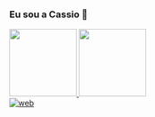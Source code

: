 ### Eu sou a Cassio 👋

<div>
  <a href="https://github.com/JoseCassioSantos">
  <img height="120em" src="https://github-readme-stats.vercel.app/api?username=JoseCassioSantos&show_icons=true&theme=maroongold&include_all_commits=true&count_private=true"/>
  <img height="120em" src="https://github-readme-stats.vercel.app/api/top-langs/?username=JoseCassioSantos&layout=compact&langs_count=7&theme=maroongold"/>
</div>

<div>
    <img src="/src/web code.bng" alt="web">
   
</div>
<!--
**JoseCassioSantos/JoseCassioSantos** is a ✨ _special_ ✨ repository because its `README.md` (this file) appears on your GitHub profile.

Here are some ideas to get you started:

- 🔭 I’m currently working on ...
- 🌱 I’m currently learning ...
- 👯 I’m looking to collaborate on ...
- 🤔 I’m looking for help with ...
- 💬 Ask me about ...
- 📫 How to reach me: ...
- 😄 Pronouns: ...
- ⚡ Fun fact: ...
-->
